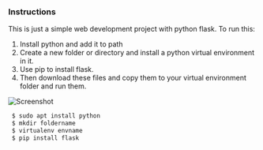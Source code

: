 ### Instructions
This is just a simple web development project with python flask.
To run this:
1. Install python and add it to path
2. Create a new folder or directory and install a python virtual environment in it. 
3. Use pip to install flask.
4. Then download these files and copy them to your virtual environment folder and run them.

![Screenshot](https://github.com/kwamito/first1/master/home/kwame/git)


```bash
 $ sudo apt install python
 $ mkdir foldername
 $ virtualenv envname
 $ pip install flask
```
